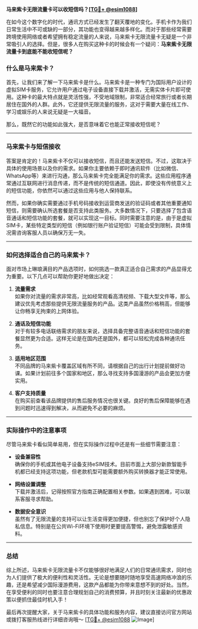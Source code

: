 **马来紫卡无限流量卡可以收短信吗？[[TG💪+ @esim1088](https://t.me/s/esim1088)]**

在如今这个数字化的时代，通讯方式已经发生了翻天覆地的变化。手机卡作为我们日常生活中不可或缺的一部分，其功能也变得越来越多样化。而对于那些经常需要跨境使用网络或者希望拥有稳定流量的人来说，马来紫卡无限流量卡无疑是一个非常吸引人的选择。但是，很多人在购买这种卡的时候会有一个疑问：**马来紫卡无限流量卡到底能不能收短信呢？**

### 什么是马来紫卡？

首先，让我们来了解一下马来紫卡是什么。马来紫卡是一种专门为国际用户设计的虚拟SIM卡服务，它允许用户通过电子设备直接下载并激活，无需实体卡片即可使用。这种卡的最大特点就是灵活性强，不受地域限制，非常适合经常旅行或者长期居住在国外的人群。此外，它还提供无限流量的服务，这对于需要大量在线工作、学习或娱乐的人来说无疑是一大福音。

那么，既然它的功能如此强大，是否意味着它也能正常接收短信呢？

---

### 马来紫卡与短信接收

答案是肯定的！马来紫卡不仅可以接收短信，而且还能发送短信。不过，这取决于具体的使用场景以及你的需求。如果你主要依赖于即时通讯软件（比如微信、WhatsApp等）来进行沟通，那么马来紫卡完全能满足你的需求。这些应用程序通常通过互联网进行消息传递，而不是传统的短信通道。因此，即使没有传统意义上的短信功能，你依然可以通过这些应用与他人保持联系。

然而，如果你确实需要通过手机号码接收到运营商发送的验证码或者其他重要通知短信，则需要确认所选套餐是否支持此类服务。大多数情况下，只要选择了包含语音通话和短信功能的套餐，就可以实现这一目标。同时需要注意的是，由于是虚拟SIM卡，某些特定类型的短信（例如银行账户验证短信）可能会受到限制，具体情况需咨询客服人员以确保万无一失。

---

### 如何选择适合自己的马来紫卡？

面对市场上琳琅满目的产品选项时，如何挑选一款真正适合自己需求的产品显得尤为重要。以下几点可以帮助你更好地做出决定：

1. **流量需求**  
   如果你对流量的需求非常高，比如经常观看高清视频、下载大型文件等，那么建议优先考虑那些提供无限流量服务的产品。这类产品虽然价格稍高，但能够让你畅享无拘束的上网体验。

2. **通话及短信功能**  
   对于有较多电话联络需求的朋友来说，选择具备完整语音通话和短信功能的套餐显然更为合适。这样无论是在国内还是国外，都可以轻松完成各种通讯任务。

3. **适用地区范围**  
   不同品牌的马来紫卡覆盖区域有所不同，请根据自己的出行计划提前做好功课。如果计划前往多个国家和地区，那么寻找支持多国漫游的产品会更加方便实用。

4. **客户支持质量**  
   在购买前查看该品牌提供的售后服务情况也很关键。良好的售后保障能够在遇到问题时迅速得到解决，从而避免不必要的麻烦。

---

### 实际操作中的注意事项

尽管马来紫卡看似简单易用，但在实际操作过程中还是有一些细节需要注意：

- **设备兼容性**  
  确保你的手机或其他电子设备支持eSIM技术。目前市面上大部分新款智能手机都已经支持这项功能，但老款机型可能需要额外购买转换器才能正常使用。

- **网络设置调整**  
  下载并激活后，记得按照官方指南正确配置相关参数。如果遇到困难，可以联系客服寻求帮助。

- **数据安全意识**  
  虽然有了无限流量的支持可以让生活变得更加便捷，但也别忘了保护好个人隐私信息。特别是在公共Wi-Fi环境下使用时更要提高警惕，避免泄露敏感资料。

---

### 总结

综上所述，马来紫卡无限流量卡不仅能够很好地满足人们的日常通讯需求，同时也为人们提供了极大的便利性和灵活性。无论是想要随时随地享受高速网络冲浪的乐趣，还是希望减少国际漫游费用，这款产品都能为你带来意想不到的好处。当然，在享受便利的同时也要注意合理规划自己的消费预算，并且时刻关注最新的优惠政策以便抓住最佳时机入手！

最后再次提醒大家，关于马来紫卡的具体功能和服务内容，建议直接访问官方网站或拨打客服热线进行详细咨询哦～ [[TG💪+ @esim1088](https://t.me/s/esim1088) ![Image](https://i.postimg.cc/4NQfJmqS/Snipaste-2025-05-13-00-14-12.png)]